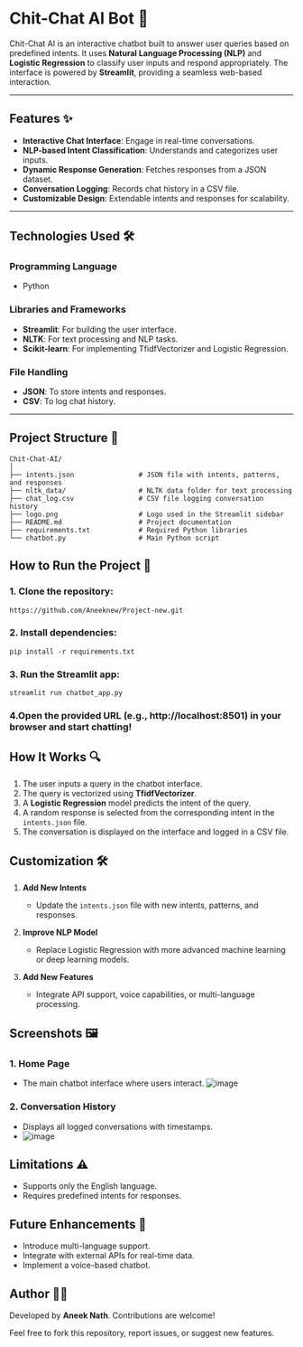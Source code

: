 # Chit-Chat AI Bot 🤖  

Chit-Chat AI is an interactive chatbot built to answer user queries based on predefined intents. It uses **Natural Language Processing (NLP)** and **Logistic Regression** to classify user inputs and respond appropriately. The interface is powered by **Streamlit**, providing a seamless web-based interaction.

---

## Features ✨  

- **Interactive Chat Interface**: Engage in real-time conversations.  
- **NLP-based Intent Classification**: Understands and categorizes user inputs.  
- **Dynamic Response Generation**: Fetches responses from a JSON dataset.  
- **Conversation Logging**: Records chat history in a CSV file.  
- **Customizable Design**: Extendable intents and responses for scalability.  

---

## Technologies Used 🛠️  

### **Programming Language**  
- Python  

### **Libraries and Frameworks**  
- **Streamlit**: For building the user interface.  
- **NLTK**: For text processing and NLP tasks.  
- **Scikit-learn**: For implementing TfidfVectorizer and Logistic Regression.  

### **File Handling**  
- **JSON**: To store intents and responses.  
- **CSV**: To log chat history.  

---

## Project Structure 📂  


```plaintext
Chit-Chat-AI/
│
├── intents.json                # JSON file with intents, patterns, and responses
├── nltk_data/                  # NLTK data folder for text processing
├── chat_log.csv                # CSV file logging conversation history
├── logo.png                    # Logo used in the Streamlit sidebar
├── README.md                   # Project documentation
├── requirements.txt            # Required Python libraries
└── chatbot.py                  # Main Python script
```

## How to Run the Project 🚀
### **1. Clone the repository:**

```https://github.com/Aneeknew/Project-new.git```
### **2. Install dependencies:**
```pip install -r requirements.txt```
### **3. Run the Streamlit app:**
```streamlit run chatbot_app.py```
### **4.Open the provided URL (e.g., http://localhost:8501) in your browser and start chatting!**

## How It Works 🔍
1. The user inputs a query in the chatbot interface.
2. The query is vectorized using **TfidfVectorizer**.
3. A **Logistic Regression** model predicts the intent of the query.
4. A random response is selected from the corresponding intent in the `intents.json` file.
5. The conversation is displayed on the interface and logged in a CSV file.

## Customization 🛠️

1. **Add New Intents**
    - Update the `intents.json` file with new intents, patterns, and responses.

2. **Improve NLP Model**
    - Replace Logistic Regression with more advanced machine learning or deep learning models.

3. **Add New Features**
    - Integrate API support, voice capabilities, or multi-language processing.

## Screenshots 🖼️

### 1. **Home Page**
- The main chatbot interface where users interact.
![image](https://github.com/user-attachments/assets/a71b58a9-e037-47b0-86ec-e85d3aae4675)

### 2. **Conversation History**
- Displays all logged conversations with timestamps.
- ![image](https://github.com/user-attachments/assets/6367ab78-ff38-4caf-bc1d-cea54666f337)

## Limitations ⚠️

- Supports only the English language.
- Requires predefined intents for responses.

## Future Enhancements 🔮

- Introduce multi-language support.
- Integrate with external APIs for real-time data.
- Implement a voice-based chatbot.

## Author 🙋‍♂️

Developed by **Aneek Nath**. Contributions are welcome!

Feel free to fork this repository, report issues, or suggest new features.







